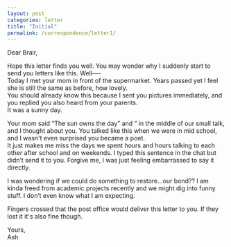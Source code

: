 ```yaml
---
layout: post
categories: letter
title: "Initial"
permalink: /correspondence/letter1/
---
```

Dear Brair,

Hope this letter finds you well. 
You may wonder why I suddenly start to send you letters like this. Well—-  
Today I met your mom in front of the supermarket. Years passed yet I feel she is still the same as before, how lovely.  
You should already know this because I sent you pictures immediately, and you replied you also heard from your parents.   
It was a sunny day.  

Your mom said “The sun owns the day” and “ in the middle of our small talk, and I thought about you. You talked like this when we were in mid school, and I wasn't even surprised you became a poet.  
It just makes me miss the days we spent hours and hours talking to each other after school and on weekends. I typed this sentence in the chat but didn’t send it to you. Forgive me, I was just feeling embarrassed to say it directly.  

I was wondering if we could do something to restore…our bond?? I am kinda freed from academic projects recently and we might dig into funny stuff. I don’t even know what I am expecting.  

Fingers crossed that the post office would deliver this letter to you. If they lost it it's also fine though.  

Yours,  
Ash  

